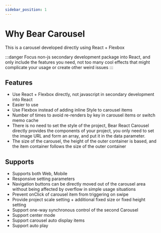 ```yaml
---
sidebar_position: 1
---
```


# Why Bear Carousel

This is a carousel developed directly using React + Flexbox 

:::danger Focus
non-js secondary development package into React, and only include the features you need, not too many cool effects that might complicate your usage or create other weird issues
:::

## Features

- Use React + Flexbox directly, not javascript in secondary development into React
- Easier to use
- Use Flexbox instead of adding inline Style to carousel items
- Number of times to avoid re-renders by key in carousel items or switch memo cache
- There is no need to set the style of the project, Bear React Carousel directly provides the components of your project, you only need to set the image URL and form an array, and put it in the data parameter.
- The size of the carousel, the height of the outer container is based, and the item container follows the size of the outer container

## Supports

- Supports both Web, Mobile
- Responsive setting parameters
- Navigation buttons can be directly moved out of the carousel area without being affected by overflow in simple usage situations
- Prevent onClick of carousel item from triggering on swipe
- Provide project scale setting + additional fixed size or fixed height setting
- Support one-way synchronous control of the second Carousel
- Support center mode
- Support carousel auto display items
- Support auto play
